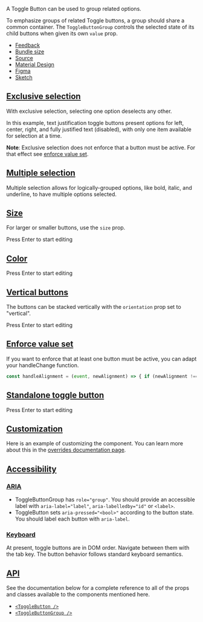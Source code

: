A Toggle Button can be used to group related options.

To emphasize groups of related Toggle buttons, a group should share a common container. The `ToggleButtonGroup` controls the selected state of its child buttons when given its own `value` prop.

-   [Feedback](https://github.com/mui/material-ui/labels/component%3A%20toggle%20button)
-   [Bundle size](https://bundlephobia.com/package/@mui/material@latest "Scroll down to 'Exports Analysis' for a more detailed report.")
-   [Source](https://github.com/mui/material-ui/tree/v6.4.11/packages/mui-material/src/ToggleButton)
-   [Material Design](https://m2.material.io/components/buttons#toggle-button)
-   [Figma](https://mui.com/store/items/figma-react/?utm_source=docs&utm_medium=referral&utm_campaign=component-link-header)
-   [Sketch](https://mui.com/store/items/sketch-react/?utm_source=docs&utm_medium=referral&utm_campaign=component-link-header)

## [Exclusive selection](https://v6.mui.com/material-ui/all-components/#exclusive-selection)

With exclusive selection, selecting one option deselects any other.

In this example, text justification toggle buttons present options for left, center, right, and fully justified text (disabled), with only one item available for selection at a time.

**Note**: Exclusive selection does not enforce that a button must be active. For that effect see [enforce value set](https://v6.mui.com/material-ui/all-components/#enforce-value-set).

## [Multiple selection](https://v6.mui.com/material-ui/all-components/#multiple-selection)

Multiple selection allows for logically-grouped options, like bold, italic, and underline, to have multiple options selected.

## [Size](https://v6.mui.com/material-ui/all-components/#size)

For larger or smaller buttons, use the `size` prop.

Press Enter to start editing

## [Color](https://v6.mui.com/material-ui/all-components/#color)

Press Enter to start editing

## [Vertical buttons](https://v6.mui.com/material-ui/all-components/#vertical-buttons)

The buttons can be stacked vertically with the `orientation` prop set to "vertical".

Press Enter to start editing

## [Enforce value set](https://v6.mui.com/material-ui/all-components/#enforce-value-set)

If you want to enforce that at least one button must be active, you can adapt your handleChange function.

```jsx
const handleAlignment = (event, newAlignment) => { if (newAlignment !== null) { setAlignment(newAlignment); } }; const handleDevices = (event, newDevices) => { if (newDevices.length) { setDevices(newDevices); } };
```

## [Standalone toggle button](https://v6.mui.com/material-ui/all-components/#standalone-toggle-button)

Press Enter to start editing

## [Customization](https://v6.mui.com/material-ui/all-components/#customization)

Here is an example of customizing the component. You can learn more about this in the [overrides documentation page](https://v6.mui.com/material-ui/customization/how-to-customize/).

## [Accessibility](https://v6.mui.com/material-ui/all-components/#accessibility)

### [ARIA](https://v6.mui.com/material-ui/all-components/#aria)

-   ToggleButtonGroup has `role="group"`. You should provide an accessible label with `aria-label="label"`, `aria-labelledby="id"` or `<label>`.
-   ToggleButton sets `aria-pressed="<bool>"` according to the button state. You should label each button with `aria-label`.

### [Keyboard](https://v6.mui.com/material-ui/all-components/#keyboard)

At present, toggle buttons are in DOM order. Navigate between them with the tab key. The button behavior follows standard keyboard semantics.

## [API](https://v6.mui.com/material-ui/all-components/#api)

See the documentation below for a complete reference to all of the props and classes available to the components mentioned here.

-   [`<ToggleButton />`](https://v6.mui.com/material-ui/api/toggle-button/)
-   [`<ToggleButtonGroup />`](https://v6.mui.com/material-ui/api/toggle-button-group/)